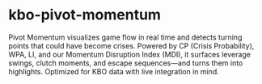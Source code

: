 # kbo-pivot-momentum
Pivot Momentum visualizes game flow in real time and detects turning points that could have become crises. Powered by CP (Crisis Probability), WPA, LI, and our Momentum Disruption Index (MDI), it surfaces leverage swings, clutch moments, and escape sequences—and turns them into highlights. Optimized for KBO data with live integration in mind.
